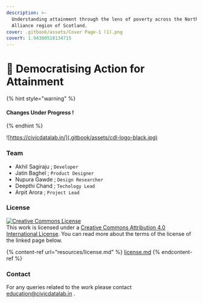 ```yaml
---
description: >-
  Understanding attainment through the lens of poverty across the Northern
  Alliance region of Scotland.
cover: .gitbook/assets/Cover Page-1 (1).png
coverY: 1.94300518134715
---
```


# 📖 Democratising Action for Attainment

{% hint style="warning" %}
#### Changes Under Progress ! <a href="changes-under-progress" id="changes-under-progress"></a>
{% endhint %}

![https://civicdatalab.in/](.gitbook/assets/cdl-logo-black.jpg)

### Team

* Akhil Sagiraju ; `Developer`
* Jatin Baghel ; `Product Designer`
* Nupura Gawde ; `Design Researcher`
* Deepthi Chand ; `Techology Lead`
* Arpit Arora ; `Project Lead`

### License

[![Creative Commons License](https://i.creativecommons.org/l/by/4.0/88x31.png)](http://creativecommons.org/licenses/by/4.0/)\
This work is licensed under a [Creative Commons Attribution 4.0 International License](http://creativecommons.org/licenses/by/4.0/). You can read more about the terms of the license of the linked page below.

{% content-ref url="resources/license.md" %}
[license.md](resources/license.md)
{% endcontent-ref %}

### Contact

For any queries related to the work please contact [education@civicdatalab.in](mailto:education@civicdatalab.in) .
